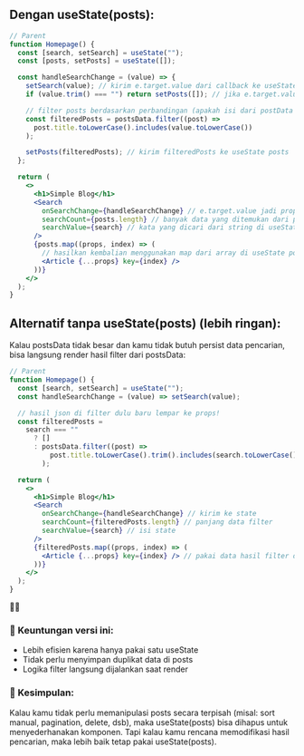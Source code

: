 ## Dengan useState(posts):

```jsx
// Parent
function Homepage() {
  const [search, setSearch] = useState("");
  const [posts, setPosts] = useState([]);

  const handleSearchChange = (value) => {
    setSearch(value); // kirim e.target.value dari callback ke useState search
    if (value.trim() === "") return setPosts([]); // jika e.target.value kosong maka useState posts kosong

    // filter posts berdasarkan perbandingan (apakah isi dari postData (json) ada di e.target.value?)
    const filteredPosts = postsData.filter((post) =>
      post.title.toLowerCase().includes(value.toLowerCase())
    );

    setPosts(filteredPosts); // kirim filteredPosts ke useState posts
  };

  return (
    <>
      <h1>Simple Blog</h1>
      <Search
        onSearchChange={handleSearchChange} // e.target.value jadi props
        searchCount={posts.length} // banyak data yang ditemukan dari panjang array di useStateposts
        searchValue={search} // kata yang dicari dari string di useState search
      />
      {posts.map((props, index) => (
        // hasilkan kembalian menggunakan map dari array di useState posts
        <Article {...props} key={index} />
      ))}
    </>
  );
}
```

## Alternatif tanpa useState(posts) (lebih ringan):

Kalau postsData tidak besar dan kamu tidak butuh persist data pencarian, bisa langsung render hasil filter dari postsData:

```jsx
// Parent
function Homepage() {
  const [search, setSearch] = useState("");
  const handleSearchChange = (value) => setSearch(value);

  // hasil json di filter dulu baru lempar ke props!
  const filteredPosts =
    search === ""
      ? []
      : postsData.filter((post) =>
          post.title.toLowerCase().trim().includes(search.toLowerCase().trim())
        );

  return (
    <>
      <h1>Simple Blog</h1>
      <Search
        onSearchChange={handleSearchChange} // kirim ke state
        searchCount={filteredPosts.length} // panjang data filter
        searchValue={search} // isi state
      />
      {filteredPosts.map((props, index) => (
        <Article {...props} key={index} /> // pakai data hasil filter dari json
      ))}
    </>
  );
}
```



### 🚀 Keuntungan versi ini:

- Lebih efisien karena hanya pakai satu useState
- Tidak perlu menyimpan duplikat data di posts
- Logika filter langsung dijalankan saat render

### 🎯 Kesimpulan:

Kalau kamu tidak perlu memanipulasi posts secara terpisah (misal: sort manual, pagination, delete, dsb), maka useState(posts) bisa dihapus untuk menyederhanakan komponen. Tapi kalau kamu rencana memodifikasi hasil pencarian, maka lebih baik tetap pakai useState(posts).
